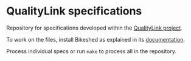# QualityLink specifications

Repository for specifications developed within the [QualityLink project](https://quality-link.eu/).

To work on the files, install Bikeshed as explained in its [documentation](https://speced.github.io/bikeshed/#installing).

Process individual specs or run `make` to process all in the repository.

